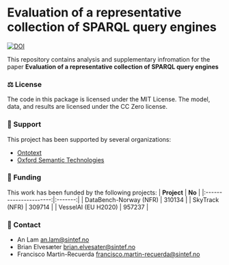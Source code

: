 # Evaluation of a representative collection of SPARQL query engines

[![DOI](https://zenodo.org/badge/DOI/10.5281/zenodo.6477753.svg)](https://doi.org/10.5281/zenodo.6477753)

This repository contains analysis and supplementary infromation for the paper **Evaluation of a representative collection of SPARQL query engines**


### ⚖️ License
The code in this package is licensed under the MIT License. The model, data, and results are licensed under the CC Zero license.

### 🎁 Support
This project has been supported by several organizations:
- [Ontotext](https://www.ontotext.com/)
- [Oxford Semantic Technologies](https://www.oxfordsemantic.tech/)

### 🏦 Funding
This work has been funded by the following projects:
|       **Project**      |  **No** |
|:----------------------:|:-------:|
| DataBench-Norway (NFR) | 310134  |
| SkyTrack (NFR)         | 309714  |
| VesselAI (EU H2020)    |  957237 |

### :email: Contact
- An Lam <an.lam@sintef.no>
- Brian Elvesæter <brian.elvesater@sintef.no>
- Francisco Martin-Recuerda <francisco.martin-recuerda@sintef.no>




